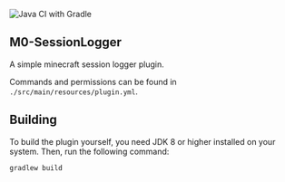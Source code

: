 ![Java CI with Gradle](https://github.com/M0diis/M0-CraftBlocker/workflows/Java%20CI%20with%20Gradle/badge.svg)

## M0-SessionLogger
A simple minecraft session logger plugin.

Commands and permissions can be found in `./src/main/resources/plugin.yml`.

## Building
To build the plugin yourself, you need JDK 8 or higher installed on your system. Then, run the following command:

```
gradlew build
```
